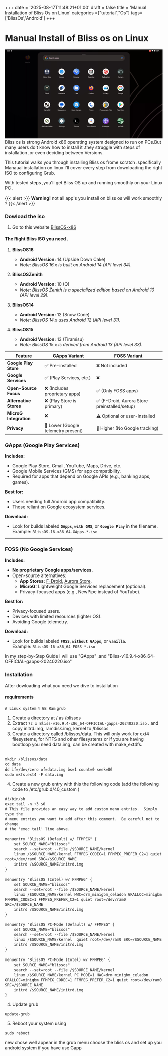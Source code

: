 +++
date = '2025-08-17T11:48:21+01:00'
draft = false
title = 'Manual Installation of Bliss Os on Linux'
categories =["tutorial","Os"]
tags=['BlissOs','Android']
+++

# Manual Install of  Bliss os  on  Linux

![blissos](mpv-shot0002.jpg " this what i get after installing blissOs")
Bliss os  is  strong  Android x86 operating system designed to run on PCs.But many users do't know how to install it .they struggle with  steps of  installation ,or even deciding between Versions.

This tutorial walks you through installing Bliss os frome scratch .specifically Manaual installation on linux I'll cover every step from downloading the right ISO to configuring Grub.

With tested steps ,you'll get Bliss OS  up and running smoothly on your Linux PC .

{{< alert >}}
**Warning!** not all app's you install on bliss os will work smoothly ? 
{{< /alert >}}


### Dowload the  iso 

1. Go to this website [BlissOS-x86](https://sourceforge.net/projects/blissos-x86/files/Official/)

#### The Right Bliss ISO you need .
1. **BlissOS16**  
   - **Android Version:** 14 (Upside Down Cake)  
   - *Note: BlissOS 16.x is built on Android 14 (API level 34).*

2. **BlissOSZenith**  
   - **Android Version:** 10 (Q)  
   - *Note: BlissOS Zenith is a specialized edition based on Android 10 (API level 29).*

3. **BlissOS14**  
   - **Android Version:** 12 (Snow Cone)  
   - *Note: BlissOS 14.x uses Android 12 (API level 31).*

4. **BlissOS15**  
   - **Android Version:** 13 (Tiramisu)  
   - *Note: BlissOS 15.x is derived from Android 13 (API level 33).*

| **Feature**            | **GApps Variant**                   | **FOSS Variant**                             |
| ---------------------- | ----------------------------------- | -------------------------------------------- |
| **Google Play Store**  | ✅ Pre-installed                     | ❌ Not included                               |
| **Google Services**    | ✅ (Play Services, etc.)             | ❌                                            |
| **Open-Source Focus**  | ❌ (Includes proprietary apps)       | ✅ (Only FOSS apps)                           |
| **Alternative Stores** | ❌ (Play Store is primary)           | ✅ (F-Droid, Aurora Store preinstalled/setup) |
| **MicroG Integration** | ❌                                   | ⚠️ Optional or user-installed                |
| **Privacy**            | 🔻 Lower (Google telemetry present) | 🔺 Higher (No Google tracking)               |


###  GApps (Google Play Services)
**Includes:**  
- Google Play Store, Gmail, YouTube, Maps, Drive, etc.  
- Google Mobile Services (GMS) for app compatibility.  
- Required for apps that depend on Google APIs (e.g., banking apps, games).  

**Best for:**  
- Users needing full Android app compatibility.  
- Those reliant on Google ecosystem services.  

**Download:**  
- Look for builds labeled **`GApps`**, **`with GMS`**, or **`Google Play`** in the filename.  
  Example: `BlissOS-16-x86_64-GApps-*.iso`  

---

###  FOSS (No Google Services)
**Includes:**  
- **No proprietary Google apps/services.**  
- Open-source alternatives:  
  - **App Stores:** [F-Droid](https://f-droid.org/), [Aurora Store](https://auroraoss.com/).  
  - **MicroG:** Lightweight Google Services replacement (optional).  
  - Privacy-focused apps (e.g., NewPipe instead of YouTube).  

**Best for:**  
- Privacy-focused users.  
- Devices with limited resources (lighter OS).  
- Avoiding Google telemetry.  

**Download:**  
- Look for builds labeled **`FOSS`**, **`without GApps`**, or **`vanilla`**.  
  Example: `BlissOS-16-x86_64-FOSS-*.iso` 

In my step-by-Step Guide  I will use "GApps" ,and "Bliss-v16.9.4-x86_64-OFFICIAL-gapps-20240220.iso"

###  Installation
  
  After  dowloading  what you need we dive to installation

####  requirements 

`A Linux system`
`4 GB Ram`
`grub` 

1. Create a directory at / as /blissos 
2. Extract `7z x Bliss-v16.9.4-x86_64-OFFICIAL-gapps-20240220.iso`  . and copy  initrd.img, ramdisk.img, kernel  to /blissos   
3. Create a directory called /blissos/data. This will only work for ext4 filesystems, for NTFS and other filesystems or if you are having bootloop you need data.img, can be created with make_ext4fs.

```

mkdir /blissos/data
cd data
dd if=/dev/zero of=data.img bs=1 count=0 seek=8G
sudo mkfs.ext4 -F data.img 

```
4. Create a new grub entry with this the following code
(add the following  code  to /etc/grub.d/40_custom )

```
#!/bin/sh
exec tail -n +3 $0
# This file provides an easy way to add custom menu entries.  Simply type the
# menu entries you want to add after this comment.  Be careful not to change
# the 'exec tail' line above.

menuentry "BlissOS (Default) w/ FFMPEG" {
    set SOURCE_NAME="blissos"
    search --set=root --file /$SOURCE_NAME/kernel
    linux /$SOURCE_NAME/kernel FFMPEG_CODEC=1 FFMPEG_PREFER_C2=1 quiet root=/dev/ram0 SRC=/$SOURCE_NAME
    initrd /$SOURCE_NAME/initrd.img
}

menuentry "BlissOS (Intel) w/ FFMPEG" {
    set SOURCE_NAME="blissos"
    search --set=root --file /$SOURCE_NAME/kernel
    linux /$SOURCE_NAME/kernel HWC=drm_minigbm_celadon GRALLOC=minigbm FFMPEG_CODEC=1 FFMPEG_PREFER_C2=1 quiet root=/dev/ram0 SRC=/$SOURCE_NAME
    initrd /$SOURCE_NAME/initrd.img
}

menuentry "BlissOS PC-Mode (Default) w/ FFMPEG" {
    set SOURCE_NAME="blissos"
    search --set=root --file /$SOURCE_NAME/kernel
    linux /$SOURCE_NAME/kernel  quiet root=/dev/ram0 SRC=/$SOURCE_NAME
    initrd /$SOURCE_NAME/initrd.img
}

menuentry "BlissOS PC-Mode (Intel) w/ FFMPEG" {
    set SOURCE_NAME="blissos"
    search --set=root --file /$SOURCE_NAME/kernel
    linux /$SOURCE_NAME/kernel PC_MODE=1 HWC=drm_minigbm_celadon GRALLOC=minigbm FFMPEG_CODEC=1 FFMPEG_PREFER_C2=1 quiet root=/dev/ram0 SRC=/$SOURCE_NAME
    initrd /$SOURCE_NAME/initrd.img
}
```
4. Update grub 
```
update-grub
```
5. Reboot your system using 
```
sudo reboot 

```
new chose well appear in the grub menu choose the bliss os and set up you android system if you have use Gapp



